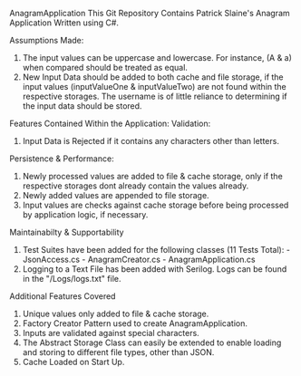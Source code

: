 AnagramApplication
This Git Repository Contains Patrick Slaine's Anagram Application Written using C#.

Assumptions Made:
1. The input values can be uppercase and lowercase. For instance, (A & a) when compared should be treated as equal.
2. New Input Data should be added to both cache and file storage, if the input values (inputValueOne & inputValueTwo) are not found within the respective storages. The   username is of little reliance to determining if the input data should be stored.

Features Contained Within the Application: Validation:
1. Input Data is Rejected if it contains any characters other than letters.

Persistence & Performance:
1. Newly processed values are added to file & cache storage, only if the respective storages dont already contain the values already.
2. Newly added values are appended to file storage.
3. Input values are checks against cache storage before being processed by application logic, if necessary.

Maintainabilty & Supportability
1. Test Suites have been added for the following classes (11 Tests Total): - JsonAccess.cs - AnagramCreator.cs - AnagramApplication.cs
1. Logging to a Text File has been added with Serilog. Logs can be found in the "/Logs/logs.txt" file.

Additional Features Covered
1. Unique values only added to file & cache storage.
2. Factory Creator Pattern used to create AnagramApplication.
3. Inputs are validated against special characters.
4. The Abstract Storage Class can easily be extended to enable loading and storing to different file types, other than JSON.
5. Cache Loaded on Start Up.
